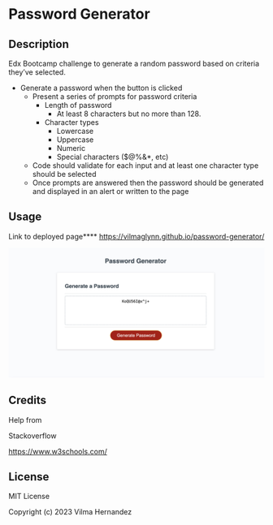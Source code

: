 # Password Generator

## Description

Edx Bootcamp challenge to generate a random password based on criteria they’ve selected. 

* Generate a password when the button is clicked
  * Present a series of prompts for password criteria
    * Length of password
      * At least 8 characters but no more than 128.
    * Character types
      * Lowercase
      * Uppercase
      * Numeric
      * Special characters ($@%&*, etc)
  * Code should validate for each input and at least one character type should be selected
  * Once prompts are answered then the password should be generated and displayed in an alert or written to the page


## Usage
Link to deployed page****
https://vilmaglynn.github.io/password-generator/


![alt text](./assets/screenshot.png)


## Credits

Help from 

Stackoverflow

https://www.w3schools.com/


## License

MIT License

Copyright (c) 2023 Vilma Hernandez

